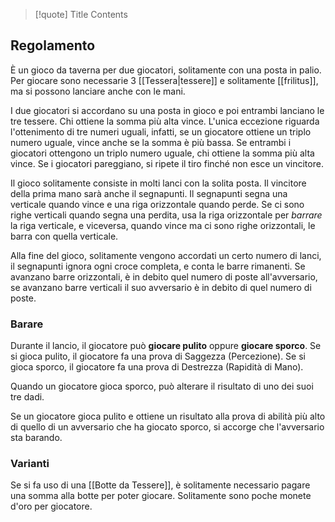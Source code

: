 
> [!quote] Title
> Contents

## Regolamento

È un gioco da taverna per due giocatori, solitamente con una posta in palio.
Per giocare sono necessarie 3 [[Tessera|tessere]] e solitamente [[frilitus]], ma si possono lanciare anche con le mani. 

I due giocatori si accordano su una posta in gioco e poi entrambi lanciano le tre tessere. Chi ottiene la somma più alta vince. L'unica eccezione riguarda l'ottenimento di tre numeri uguali, infatti, se un giocatore ottiene un triplo numero uguale, vince anche se la somma è più bassa. 
Se entrambi i giocatori ottengono un triplo numero uguale, chi ottiene la somma più alta vince. Se i giocatori pareggiano, si ripete il tiro finché non esce un vincitore.

Il gioco solitamente consiste in molti lanci con la solita posta. Il vincitore della prima mano sarà anche il segnapunti. Il segnapunti segna una verticale quando vince e una riga orizzontale quando perde. Se ci sono righe verticali quando segna una perdita, usa la riga orizzontale per *barrare* la riga verticale, e viceversa, quando vince ma ci sono righe orizzontali, le barra con quella verticale. 

Alla fine del gioco, solitamente vengono accordati un certo numero di lanci, il segnapunti ignora ogni croce completa, e conta le barre rimanenti. Se avanzano barre orizzontali, è in debito quel numero di poste all'avversario, se avanzano barre verticali il suo avversario è in debito di quel numero di poste. 

### Barare

Durante il lancio, il giocatore può **giocare pulito** oppure **giocare sporco**. 
Se si gioca pulito, il giocatore fa una prova di Saggezza (Percezione). Se si gioca sporco, il giocatore fa una prova di Destrezza (Rapidità di Mano).

Quando un giocatore gioca sporco, può alterare il risultato di uno dei suoi tre dadi.

Se un giocatore gioca pulito e ottiene un risultato alla prova di abilità più alto di quello di un avversario che ha giocato sporco, si accorge che l'avversario sta barando.

### Varianti

Se si fa uso di una [[Botte da Tessere]], è solitamente necessario pagare una somma alla botte per poter giocare. Solitamente sono poche monete d'oro per giocatore.  

